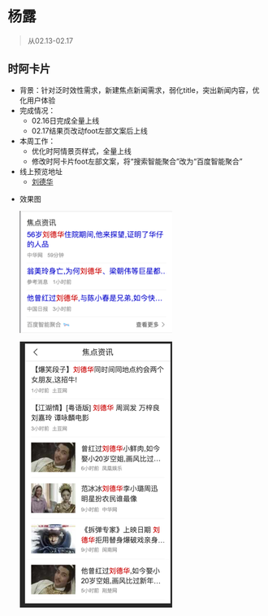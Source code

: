 # 杨露

> 从02.13-02.17
    
## 时阿卡片
* 背景：针对泛时效性需求，新建焦点新闻需求，弱化title，突出新闻内容，优化用户体验
* 完成情况： 
    * 02.16日完成全量上线
    * 02.17结果页改动foot左部文案后上线
* 本周工作：
    * 优化时阿情景页样式，全量上线
    * 修改时阿卡片foot左部文案，将“搜索智能聚合”改为“百度智能聚合”
* 线上预览地址
    * [刘德华](https://m.baidu.com/s?word=%E5%88%98%E5%BE%B7%E5%8D%8E&sa=tb&ts=8421157&t_kt=0&ie=utf-8&rsv_t=ca25jeIM6WH9Vr%252FLVDNr79ZHVDBVNTlq8rwSGFz5NUQMQ1SfTMvC&rsv_pq=13371609994202342572&ss=101&rqlang=zh&rsv_sug4=6711&inputT=4574&oq=%E6%9D%A8%E5%B9%82&sid=114507)
- 效果图
    <p><img src='../2017-02-17/img/yanglu09/2.png' width="300"></p>
    <p><img src='../2017-02-17/img/yanglu09/1.png' width="300"></p>
    

